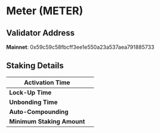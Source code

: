 # Meter (METER)

## **Validator Address**

**Mainnet**: 0x59c59c58fbcff3ee1e550a23a537aea791885733

## Staking Details

| **Activation Time**        |   |
| -------------------------- | - |
| **Lock-Up Time**           |   |
| **Unbonding Time**         |   |
| **Auto-Compounding**       |   |
| **Minimum Staking Amount** |   |

